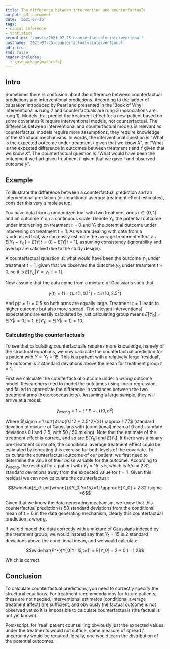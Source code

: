 ```yaml
---
title: The difference between intervention and counterfactuals
output: pdf_document
date: '2021-07-25'
tags:
- causal inference 
- statistics 
permalink: '/posts/2021-07-25-counterfactualvsinterventional'
postname: '2021-07-25-counterfactualvsinterventional'
pdf: true
rmd: false
header-includes:
  - \usepackage{mathrsfs}
---
```


## Intro

Sometimes there is confusion about the difference between
counterfactual predictions and interventional predictions.
According to the ladder of causation introduced by Pearl and presented
in the 'Book of Why', interventional is rung 2 and counterfactuals
are rung 3 (associations are rung 1).
Models that predict the treatment effect for a new patient based on some
covariates $X$ require interventional models, not counterfactual.
The difference between interventional and counterfactual models
is relevant as counterfactual models require more assumptions,
they require knowledge of the structural mechanisms.
In words, the interventional question is "What is the expected outcome
under treatment $t$ given that we know $X$", 
or "What is the expected difference in outcomes between treatment $t$ 
and $t'$ given that we know $X$".
The counterfactual question is "What would have been the outcome
if we had given treatment $t'$ given that we gave $t$ and observed outcome $y$". 

## Example

To illustrate the difference between a counterfactual prediction and
an interventional prediction (or conditional average treatment effect
estimates), consider this very simple setup.

You have data from a randomized trial with two treatment arms 
$t \in \{0,1\}$ and an outcome $Y$ on a continuous scale.
Denote $Y_0$ the potential outcome under intervening on treatment $t=0$
and $Y_1$ the potential outcome under intervening on treatment $t=1$.
As we are dealing with data from a randomized trial, we can easily 
estimate the average treatment effect as 
$E[Y_1 - Y_0] = E[Y|t=0] - E[Y|t=1]$, 
assuming consistency (ignorability and overlap are satisfied due to the 
study design).

A counterfactual question is: what would have been the outcome $Y_1$
under treatment $t=1$, given that we observed the outcome $y_0$ under
treamtent $t=0$, so it is $E[Y_0|Y=y_1, t=1]$.

Now assume that the data come from a mixture of Gaussians such that

$$y(t) = (1 - t) \mathcal{N}(1,0.1^2) + t \mathcal{N}(10,2.5^2)$$

And $p(t=1)=0.5$ so both arms are equally large.
Treatment $t=1$ leads to higher outcome but also more spread.
The relevant interventional expectations are easily calculated by 
just calculating group means $E[Y_0] = E[Y|t=0] = 1$, 
$E[Y_1] = E[Y|t=1] = 10$.

### Calculating the counterfactuals
To see that calculating counterfactuals requires more knowledge,
namely of the structural equations, we now calculate the 
counterfactual prediction for a patient with $Y=Y_1=15$.
This is a patient with a relatively large 'residual', the
outcome is 2 standard deviations above the mean for treatment 
group $t=1$.

First we calculate the counterfactual outcome under a *wrong* outcome
model. Researchers tried to model the outcomes using linear regression,
and failed to appreciate the difference in variances between the 
two treatment arms (heteroscedasticity).
Assuming a large sample, they will arrive at a model:

$$\hat{y}_{\text{wrong}} = 1 + t * 9 + \mathcal{N}(0,\sigma^2)$$

Where $\sigma = \sqrt{\frac{0.1^2 + 2.5^2}{2}} \approx 1.77$ (standard devation of mixture
of Gaussians with (conditional) mean of 0 and standard deviations 0.1 and 2.5, with 50 / 50 mixing).
Note that the estimate of the treatment effect is correct,
and so are $E[Y_0]$ and $E[Y_1]$.
If there was a binary pre-treatment covariate, the conditional average treatment
effect could be estimated by repeating this exercise for both levels
of the covariate.
To calculate the counterfactual outcome of our patient, we first
need to determine the value of their *noise* variable for the 
outcome. According to $\hat{y}_{\text{wrong}}$, the residual 
for a patient with $Y_1=15$ is $5$, which is $5/\sigma \approx 2.82$ 
standard deviations away from the expected value for $t=1$.
Given this residual we can now calculate the counterfactual:

$$\widehat{E_{\text{wrong}}}[Y_0|Y=15,t=1] \approx E[Y_0] + 2.82 \sigma =6$$

Given that we know the data generating mechanism,
we know that this counterfactual prediction is 50 standard deviations
from the conditional mean of $t=0$ in the data generating mechanism, clearly 
this counterfactual prediction is wrong.

If we did model the data correctly with a mixture of Gaussians indexed
by the treatment group, we would instead say that $Y_1=15$ is
2 standard deviations above the conditional mean, and we would calculate:

$$\widehat{E^*}[Y_0|Y=15,t=1] = E[Y_0] + 2 * 0.1 =1.2$$

Which is correct.

## Conclusion

To calculate counterfactual predictions, you need to correctly 
specify the structural equations.
For treatment recommendations for future patients, these are not needed,
interventional estimates (conditional average treatment effect) are sufficient, and obviously the factual outcome is not observed yet so it is impossible to calculate counterfactuals (the factual is not yet known).

Post-script: for 'real' patient counsellling obviously just the expected values under the treatments would not suffice, some measure of spread / uncertainty would be required. Ideally, one would learn the distribution of the potential outcomes.

